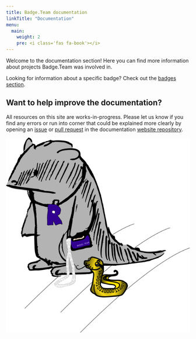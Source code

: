 ```yaml
---
title: Badge.Team documentation
linkTitle: "Documentation"
menu:
  main:
    weight: 2
    pre: <i class='fas fa-book'></i>
---
```


Welcome to the documentation section! Here you can find more information about projects Badge.Team was involved in.

Looking for information about a specific badge? Check out the [badges section](badges).

## Want to help improve the documentation?

All resources on this site are works-in-progress. Please let us know if you find
any errors or run into corner that could be explained more clearly by opening
an [issue](https://github.com/badgeteam/website/issues) or [pull
request](https://github.com/badgeteam/website/pulls) in the documentation
[website repository](https://github.com/badgeteam/website/).

![mascot](mascot.png)

